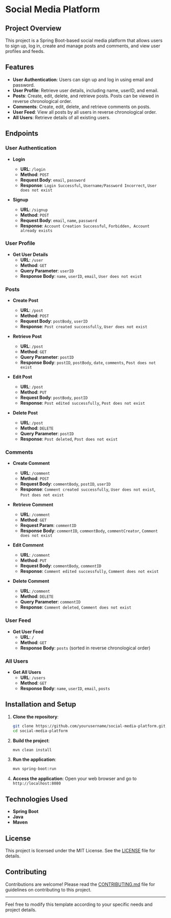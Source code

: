 # Social Media Platform

## Project Overview

This project is a Spring Boot-based social media platform that allows users to sign up, log in, create and manage posts and comments, and view user profiles and feeds.

## Features

- **User Authentication**: Users can sign up and log in using email and password.
- **User Profile**: Retrieve user details, including name, userID, and email.
- **Posts**: Create, edit, delete, and retrieve posts. Posts can be viewed in reverse chronological order.
- **Comments**: Create, edit, delete, and retrieve comments on posts.
- **User Feed**: View all posts by all users in reverse chronological order.
- **All Users**: Retrieve details of all existing users.

## Endpoints

### User Authentication

- **Login**
  - **URL**: `/login`
  - **Method**: `POST`
  - **Request Body**: `email`, `password`
  - **Response**: `Login Successful`, `Username/Password Incorrect`, `User does not exist`

- **Signup**
  - **URL**: `/signup`
  - **Method**: `POST`
  - **Request Body**: `email`, `name`, `password`
  - **Response**: `Account Creation Successful`, `Forbidden, Account already exists`

### User Profile

- **Get User Details**
  - **URL**: `/user`
  - **Method**: `GET`
  - **Query Parameter**: `userID`
  - **Response Body**: `name`, `userID`, `email`, `User does not exist`

### Posts

- **Create Post**
  - **URL**: `/post`
  - **Method**: `POST`
  - **Request Body**: `postBody`, `userID`
  - **Response**: `Post created successfully`, `User does not exist`

- **Retrieve Post**
  - **URL**: `/post`
  - **Method**: `GET`
  - **Query Parameter**: `postID`
  - **Response Body**: `postID`, `postBody`, `date`, `comments`, `Post does not exist`

- **Edit Post**
  - **URL**: `/post`
  - **Method**: `PUT`
  - **Request Body**: `postBody`, `postID`
  - **Response**: `Post edited successfully`, `Post does not exist`

- **Delete Post**
  - **URL**: `/post`
  - **Method**: `DELETE`
  - **Query Parameter**: `postID`
  - **Response**: `Post deleted`, `Post does not exist`

### Comments

- **Create Comment**
  - **URL**: `/comment`
  - **Method**: `POST`
  - **Request Body**: `commentBody`, `postID`, `userID`
  - **Response**: `Comment created successfully`, `User does not exist`, `Post does not exist`

- **Retrieve Comment**
  - **URL**: `/comment`
  - **Method**: `GET`
  - **Request Param**: `commentID`
  - **Response Body**: `commentID`, `commentBody`, `commentCreator`, `Comment does not exist`

- **Edit Comment**
  - **URL**: `/comment`
  - **Method**: `PUT`
  - **Request Body**: `commentBody`, `commentID`
  - **Response**: `Comment edited successfully`, `Comment does not exist`

- **Delete Comment**
  - **URL**: `/comment`
  - **Method**: `DELETE`
  - **Query Parameter**: `commentID`
  - **Response**: `Comment deleted`, `Comment does not exist`

### User Feed

- **Get User Feed**
  - **URL**: `/`
  - **Method**: `GET`
  - **Response Body**: `posts` (sorted in reverse chronological order)

### All Users

- **Get All Users**
  - **URL**: `/users`
  - **Method**: `GET`
  - **Response Body**: `name`, `userID`, `email`, `posts`

## Installation and Setup

1. **Clone the repository**:
    ```bash
    git clone https://github.com/yourusername/social-media-platform.git
    cd social-media-platform
    ```

2. **Build the project**:
    ```bash
    mvn clean install
    ```

3. **Run the application**:
    ```bash
    mvn spring-boot:run
    ```

4. **Access the application**:
    Open your web browser and go to `http://localhost:8080`

## Technologies Used

- **Spring Boot**
- **Java**
- **Maven**

## License

This project is licensed under the MIT License. See the [LICENSE](LICENSE) file for details.

## Contributing

Contributions are welcome! Please read the [CONTRIBUTING.md](CONTRIBUTING.md) file for guidelines on contributing to this project.

---

Feel free to modify this template according to your specific needs and project details.
